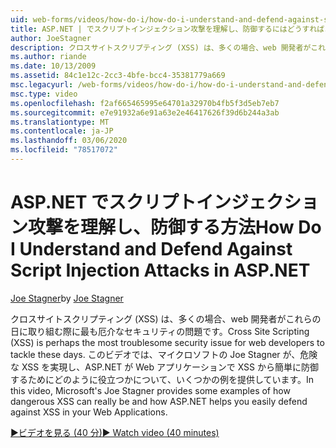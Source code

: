 ```yaml
---
uid: web-forms/videos/how-do-i/how-do-i-understand-and-defend-against-script-injection-attacks-in-aspnet
title: ASP.NET | でスクリプトインジェクション攻撃を理解し、防御するにはどうすればよいですか。Microsoft Docs
author: JoeStagner
description: クロスサイトスクリプティング (XSS) は、多くの場合、web 開発者がこれらの日に取り組む際に最も厄介なセキュリティの問題です。 このビデオでは、マイクロソフトの Joe Stagner pro...
ms.author: riande
ms.date: 10/13/2009
ms.assetid: 84c1e12c-2cc3-4bfe-bcc4-35381779a669
msc.legacyurl: /web-forms/videos/how-do-i/how-do-i-understand-and-defend-against-script-injection-attacks-in-aspnet
msc.type: video
ms.openlocfilehash: f2af665465995e64701a32970b4fb5f3d5eb7eb7
ms.sourcegitcommit: e7e91932a6e91a63e2e46417626f39d6b244a3ab
ms.translationtype: MT
ms.contentlocale: ja-JP
ms.lasthandoff: 03/06/2020
ms.locfileid: "78517072"
---
```

# <a name="how-do-i-understand-and-defend-against-script-injection-attacks-in-aspnet"></a><span data-ttu-id="0ecb3-104">ASP.NET でスクリプトインジェクション攻撃を理解し、防御する方法</span><span class="sxs-lookup"><span data-stu-id="0ecb3-104">How Do I Understand and Defend Against Script Injection Attacks in ASP.NET</span></span>

<span data-ttu-id="0ecb3-105">[Joe Stagner](https://github.com/JoeStagner)</span><span class="sxs-lookup"><span data-stu-id="0ecb3-105">by [Joe Stagner](https://github.com/JoeStagner)</span></span>

<span data-ttu-id="0ecb3-106">クロスサイトスクリプティング (XSS) は、多くの場合、web 開発者がこれらの日に取り組む際に最も厄介なセキュリティの問題です。</span><span class="sxs-lookup"><span data-stu-id="0ecb3-106">Cross Site Scripting (XSS) is perhaps the most troublesome security issue for web developers to tackle these days.</span></span> <span data-ttu-id="0ecb3-107">このビデオでは、マイクロソフトの Joe Stagner が、危険な XSS を実現し、ASP.NET が Web アプリケーションで XSS から簡単に防御するためにどのように役立つかについて、いくつかの例を提供しています。</span><span class="sxs-lookup"><span data-stu-id="0ecb3-107">In this video, Microsoft's Joe Stagner provides some examples of how dangerous XSS can really be and how ASP.NET helps you easily defend against XSS in your Web Applications.</span></span>

[<span data-ttu-id="0ecb3-108">&#9654;ビデオを見る (40 分)</span><span class="sxs-lookup"><span data-stu-id="0ecb3-108">&#9654; Watch video (40 minutes)</span></span>](https://channel9.msdn.com/Blogs/ASP-NET-Site-Videos/how-do-i-understand-and-defend-against-script-injection-attacks-in-aspnet)
